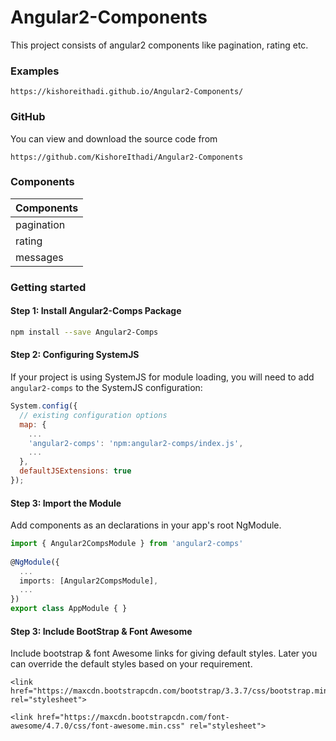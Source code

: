 # Angular2-Components

This project consists of angular2 components like pagination, rating etc.

### Examples

```link
https://kishoreithadi.github.io/Angular2-Components/
```

### GitHub

You can view and download the source code from

```link
https://github.com/KishoreIthadi/Angular2-Components
```

### Components

| Components       |
|------------------|
| pagination       |  
| rating           |  
| messages         |


### Getting started

#### Step 1: Install Angular2-Comps Package

```bash
npm install --save Angular2-Comps
```

#### Step 2: Configuring SystemJS

If your project is using SystemJS for module loading, you will need to add `angular2-comps` 
to the SystemJS configuration:

```js
System.config({
  // existing configuration options
  map: {
    ...
    'angular2-comps': 'npm:angular2-comps/index.js',
    ...
  },
  defaultJSExtensions: true
});
```

#### Step 3: Import the Module
  
Add components as an declarations in your app's root NgModule.  
  
```ts
import { Angular2CompsModule } from 'angular2-comps'
 
@NgModule({
  ...
  imports: [Angular2CompsModule],
  ...
})
export class AppModule { }
```

#### Step 3: Include BootStrap & Font Awesome

Include bootstrap & font Awesome links for giving default styles. Later you can override the default styles based on your requirement.

```style
<link href="https://maxcdn.bootstrapcdn.com/bootstrap/3.3.7/css/bootstrap.min.css" rel="stylesheet">

<link href="https://maxcdn.bootstrapcdn.com/font-awesome/4.7.0/css/font-awesome.min.css" rel="stylesheet">
```